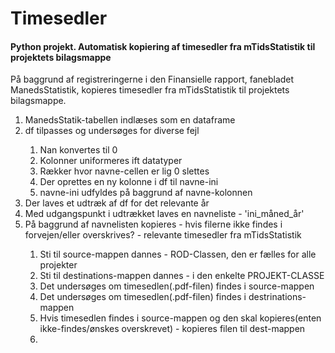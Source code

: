 # Timesedler
<h4>Python projekt. Automatisk kopiering af timesedler fra mTidsStatistik til projektets bilagsmappe</h4>

<p>På baggrund af registreringerne i den Finansielle rapport, fanebladet ManedsStatistik, kopieres timesedler fra mTidsStatistik til projektets bilagsmappe.</p>

<ol>
    <li>ManedsStatik-tabellen indlæses som en dataframe</li>
    <li>df tilpasses og undersøges for diverse fejl</li>
    <ol>
        <li>Nan konvertes til 0</li>
        <li>Kolonner uniformeres ift datatyper</li>
        <li>Rækker hvor navne-cellen er lig 0 slettes</li>
        <li>Der oprettes en ny kolonne i df til navne-ini</li>
        <li>navne-ini udfyldes på baggrund af navne-kolonnen</li>
    </ol>
    <li>Der laves et udtræk af df for det relevante år</li>
    <li>Med udgangspunkt i udtrækket laves en navneliste - 'ini_måned_år'</li>
    <li>På baggrund af navnelisten kopieres - hvis filerne ikke findes i forvejen/eller overskrives? -  relevante timesedler fra mTidsStatistik</li>
    <ol>
        <li>Sti til source-mappen dannes - ROD-Classen, den er fælles for alle projekter</li>
        <li>Sti til destinations-mappen dannes - i den enkelte PROJEKT-CLASSE</li>
        <li>Det undersøges om timesedlen(.pdf-filen) findes i source-mappen</li>
        <li>Det undersøges om timesedlen(.pdf-filen) findes i destrinations-mappen</li>
		<li>Hvis timesedlen findes i source-mappen og den skal kopieres(enten ikke-findes/ønskes overskrevet) - kopieres filen til dest-mappen<li> 
    </ol>


</ol>


